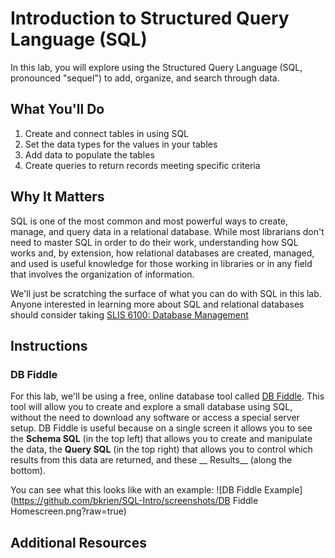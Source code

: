 # Introduction to Structured Query Language (SQL)
In this lab, you will explore using the Structured Query Language (SQL, pronounced "sequel") to add, organize, and search through data. 

## What You'll Do
1. Create and connect tables in using SQL
2. Set the data types for the values in your tables
3. Add data to populate the tables 
4. Create queries to return records meeting specific criteria

## Why It Matters
SQL is one of the most common and most powerful ways to create, manage, and query data in a relational database. While most librarians don't need to master SQL in order to do their work, understanding how SQL works and, by extension, how relational databases are created, managed, and used is useful knowledge for those working in libraries or in any field that involves the organization of information.

We'll just be scratching the surface of what you can do with SQL in this lab. Anyone interested in learning more about SQL and relational databases should consider taking [SLIS 6100: Database Management](https://catalog.registrar.uiowa.edu/graduate-college/library-information-science/#:~:text=SLIS%3A6100%20Database%20Management)

## Instructions
### DB Fiddle
For this lab, we'll be using a free, online database tool called [DB Fiddle](https://www.db-fiddle.com/). This tool will allow you to create and explore a small database using SQL, without the need to download any software or access a special server setup. DB Fiddle is useful because on a single screen it allows you to see the __Schema SQL__ (in the top left) that allows you to create and manipulate the data, the __Query SQL__ (in the top right) that allows you to control which results from this data are returned, and these __ Results__ (along the bottom). 

You can see what this looks like with an example:
![DB Fiddle Example](https://github.com/bkrien/SQL-Intro/screenshots/DB Fiddle Homescreen.png?raw=true)



## Additional Resources
